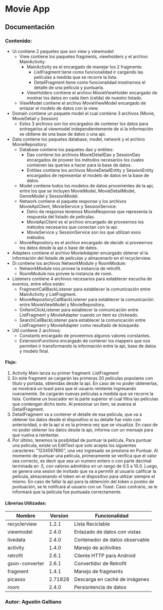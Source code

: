 # Movie App

## Documentación

### Contenido:

* Ui contiene 2 paquetes que son view y viewmodel:
    * View contiene los paquetes fragments, viewholders y el archivo MainActivity:
        * MainActivity es el encargado de manejar los 2 fragments:
            * ListFragment tiene como funcionalidad ir cargando las películas a medida que se recorre la lista.
            * DetailFragment tiene como funcionalidad mostrarnos el detalle de una película y puntuarla.
        * ViewHolders contiene el archivo MovieViewHolder encargado de mostrar los datos en cada item (celda)
        de nuestro listado.
    * ViewModel contiene el archivo MovieViewModel encargado de enlazar el modelo de datos con la view.
* Domain contiene un paquete model el cual contiene 3 archivos (Movie, MovieDetail y Session)
    * Estos 3 archivos son los encargados de contener los datos para entregarlos al viewmodel 
      independientemente de si la información se obtiene de una base de datos o una api.
* Data contiene los paquetes database, model, network y el archivo MovieRepository:
    * Database contiene los paquetes dao y entities:
        * Dao contiene los archivos MovieDetailDao y SessionDao encargados de proveer los métodos necesarios 
          los cuales contienen las queries a hacer para la base de datos.
        * Entities contiene los archivos MovieDetailEntity y SessionEntity encargados de representar el modelo 
          de datos en la base de datos.
    * Model contiene todos los modelos de datos provenientes de la api, entre los que se incluyen MovieModel,
    MovieDetailModel, GenreModel y SessionModel.
    * Network contiene el paquete response y los archivos MovieApiClient, MovieService y SessionService:
        * Detro de response tenemos MovieResponse que representa la respuesta del listado de películas.
        * MovieApiClient es el archivo encargado de proveernos los métodos necesarios que conectan con la api.
        * MovieService y SessionService son los que utilizan esos métodos.
    * MovieRepository es el archivo encargado de decidir si proveernos los datos desde la api o base de datos.
* Adapters contiene el archivo MovieAdapter encargado obtener el la información del listado de películas y 
  almacenarlo en el recyclerview.
* Di contiene los archivos NetworkModule y RoomModule:
    * NetworkModule nos provee la instancia de retrofit.
    * RoomModule nos provee la instancia de room. 
* Listeners contiene 4 archivos necesarios para establecer escucha de eventos, entre ellos están:
    * FragmentCallBackListener para establecer la comunicación entre MainActivity y ListFragment.
    * MovieRepositoryCallBackListener para establecer la comunicación entre MovieViewModel y MovieRepository.
    * OnItemClickListener para establecer la comunicación entre ListFragment y MovieAdapter cuando un item es
      clickeado.
    * SearchCallBackListener para establecer la comunicación entre ListFragment y MovieAdapter como resultado 
      de búsqueda.
* Util contiene 2 archivos:
    * Constants encargado de proveernos algunos valores constantes.
    * ExtensionFunctions encargado de contener los mappers que nos permiten ir transformando la información
      entre la api, base de datos y modelo final.

#### Flujo:
1) Activity Main lanza su primer fragment: ListFragment
2) En este fragment se cargarán las primeras 20 películas populares con título y portada, obtenidas desde la api.
   En caso de no poder obtenerlas, se mostrará un toast para que el usuario reintente ingresando nuevamente. 
   Se cargarán nuevas películas a medida que se recorre la lista. Contiene un buscador en la parte superior 
   el cual filtra las películas que contengan dicho texto. Al presionar un item, se avanza al DetailFragment.
3) DetailFragment va a contener el detalle de esa película, que va a obtener los datos desde el dispositivo 
   si su detalle fue visto con anterioridad, o de la api si es la primera vez que se visualiza. En caso de no 
   poder obtener los datos desde la api, informa con un mensaje para que vuelva a reintentar.
4) Por último, tenemos la posibildad de puntuar la película. Para puntuar una película, existe un EditText que 
   solo acepta los siguientes caracteres: "1234567890", una vez ingresado se presiona en Puntuar. Al momento de 
   puntuar una película, primeramente se verifica que el valor sea correcto, es decir que sea un numero entero o 
   con parte decimal terminada en .5, con valores admitidos en un rango de 0.5 a 10.0. Luego, se genera una 
   sesion de invitado que va a permitir al usuario calificar la película, almacenando el token en el dispositivo
   para utilizar siempre el mismo. En caso de fallar la api para la obtención del token o posteo de puntuación, 
   se le notifcará al usuario con un Toast. Caso contrario, se le informará que la película fue puntuada 
   correctamente.

#### Librerias Utilizadas:

Nombre|Version|Funcionalidad
|----------------|--------|----------------------------------|
|recyclerview    |1.2.1   |Lista Reciclable                  |
|viewmodel  	 |2.4.0   |Enlazado de datos con vistas      |
|livedata		 |2.4.0   |Contenedor de datos observable    |
|activity   	 |1.4.0   |Manejo de acitivities             |
|retrofit 	     |2.6.1   |Cliente HTTP para Android         |
|gson-converter	 |2.6.1   |Convertidor de Retrofit           |
|fragment    	 |1.4.1   |Manejo de fragments               |
|picasso    	 |2.71828 |Descarga en caché de imágenes     |
|room          	 |2.4.0   |Persisntencia de datos            |

### Autor: Agustin Galliano